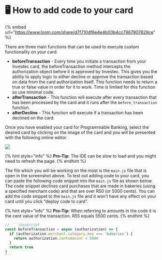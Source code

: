 # 🖥️ How to add code to your card

{% embed url="https://www.loom.com/share/d7f710df6e4e4b00b4cc7967907829ce" %}

There are three main functions that can be used to execute custom functionality on your card:

* **beforeTransaction** - Every time you initiate a transaction from your Investec card, the beforeTransaction method intercepts the authorization object before it is approved by Investec. This gives you the ability to apply logic to either decline or approve the transaction based on data from the card authorization itself. This function needs to return a true or false value in order for it to work. Time is limited for this function so use minimal code.
* **afterTransaction** - This function will execute after every transaction that has been processed by the card and it runs after the `before_transaction` function.&#x20;
* **afterDecline** - This function will execute if a transaction has been declined on the card.

Once you have enabled your card for Programmable Banking, select the desired card by clicking on the image of the card and you will be presented with the following online editor.

![](https://lh4.googleusercontent.com/wII4bQlHtKCDVkHrZQ1bPP2ReIkGNeISpTbixeaGTghp9Uxc04fEtOa1bgi5IKE5kR\_Elytz6TtDomNfkZ3EoKmYoybrzANFjfWvBJsXdIg6EuWkV0zgLTfxPQu\_P\_9S1qPJZDyMv7zS-ytQk8RuUOY)

{% hint style="info" %}
**Pro-Tip:** The IDE can be slow to load and you might need to refresh the page.
{% endhint %}

The file which you will be working on the most is the `main.js` file that is open in the screenshot above. To test out adding code to your card, you can paste the following code snippet into the `main.js` file as shown below. The code snippet declines card purchases that are made in bakeries (using a specified merchant code) and that are over R50 (or 5000 cents). You can add the code snippet to the `main.js` file and it won’t have any effect on your card until you click “deploy code to card”.

{% hint style="info" %}
**Pro-Tip:** When referring to amounts in the code it is the cent value of the transaction. R55 equals 5500 cents.
{% endhint %}

````javascript
// ```javascript
const beforeTransaction = async (authorization) => {
  if (authorization.merchant.category.key === 'bakeries') {
    return authorization.centsAmount < 5000
  }
  return true
}
```
````
